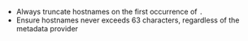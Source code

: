 * Always truncate hostnames on the first occurrence of `.`
* Ensure hostnames never exceeds 63 characters, regardless of the metadata provider
